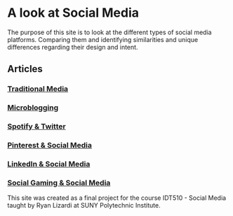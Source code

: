 # A look at Social Media

The purpose of this site is to look at the different types of social media platforms. Comparing them and identifying similarities and unique differences regarding their design and intent.

## Articles

### [Traditional Media](traditional_media.md)

### [Microblogging](microblogging.md)

### [Spotify & Twitter](spotify_twitter.md)

### [Pinterest & Social Media](pinterest.md)

### [LinkedIn & Social Media](linkedin.md)

### [Social Gaming & Social Media](social_gaming.md)

This site was created as a final project for the course IDT510 - Social Media taught by Ryan Lizardi at SUNY Polytechnic Institute.
